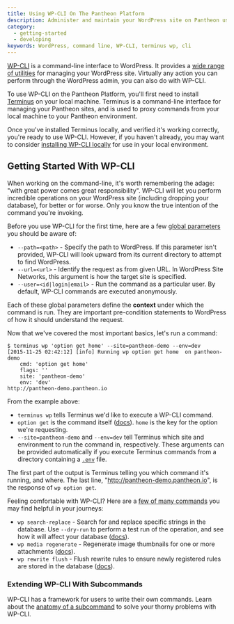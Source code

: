 ```yaml
---
title: Using WP-CLI On The Pantheon Platform
description: Administer and maintain your WordPress site on Pantheon using the command-line.
category:
  - getting-started
  - developing
keywords: WordPress, command line, WP-CLI, terminus wp, cli
---
```


[WP-CLI](http://wp-cli.org/) is a command-line interface to WordPress. It provides a [wide range of utilities](http://wp-cli.org/commands/) for managing your WordPress site. Virtually any action you can perform through the WordPress admin, you can also do with WP-CLI.

To use WP-CLI on the Pantheon Platform, you'll first need to install [Terminus](/docs/articles/local/cli/) on your local machine. Terminus is a command-line interface for managing your Pantheon sites, and is used to proxy commands from your local machine to your Pantheon environment.

Once you've installed Terminus locally, and verified it's working correctly, you're ready to use WP-CLI. However, if you haven't already, you may want to consider [installing WP-CLI locally](http://wp-cli.org/#install) for use in your local environment.

## Getting Started With WP-CLI

When working on the command-line, it's worth remembering the adage: "with great power comes great responsibility". WP-CLI will let you perform incredible operations on your WordPress site (including dropping your database), for better or for worse. Only you know the true intention of the command you're invoking.

Before you use WP-CLI for the first time, here are a few [global parameters](http://wp-cli.org/config/) you should be aware of:

* `--path=<path>` - Specify the path to WordPress. If this parameter isn't provided, WP-CLI will look upward from its current directory to attempt to find WordPress.
* `--url=<url>` - Identify the request as from given URL. In WordPress Site Networks, this argument is how the target site is specified.
* `--user=<id|login|email>` - Run the command as a particular user. By default, WP-CLI commands are executed anonymously.

Each of these global parameters define the **context** under which the command is run. They are important pre-condition statements to WordPress of how it should understand the request.

Now that we've covered the most important basics, let's run a command:

    $ terminus wp 'option get home' --site=pantheon-demo --env=dev
    [2015-11-25 02:42:12] [info] Running wp option get home  on pantheon-demo
        cmd: 'option get home'
        flags: ''
        site: 'pantheon-demo'
        env: 'dev'
    http://pantheon-demo.pantheon.io

From the example above:

* `terminus wp` tells Terminus we'd like to execute a WP-CLI command.
* `option get` is the command itself ([docs](http://wp-cli.org/commands/option/get/)). `home` is the key for the option we're requesting.
* `--site=pantheon-demo` and `--env=dev` tell Terminus which site and environment to run the command in, respectively. These arguments can be provided automatically if you execute Terminus commands from a directory containing a [`.env`](https://github.com/pantheon-systems/cli/blob/master/.env.example) file.

The first part of the output is Terminus telling you which command it's running, and where. The last line, "http://pantheon-demo.pantheon.io", is the response of `wp option get`.

Feeling comfortable with WP-CLI? Here are a [few of many commands](http://wp-cli.org/commands/) you may find helpful in your journeys:

* `wp search-replace` - Search for and replace specific strings in the database. Use `--dry-run` to perform a test run of the operation, and see how it will affect your database ([docs](http://wp-cli.org/commands/search-replace/)).
* `wp media regenerate` - Regenerate image thumbnails for one or more attachments ([docs](http://wp-cli.org/commands/media/regenerate/)).
* `wp rewrite flush` - Flush rewrite rules to ensure newly registered rules are stored in the database ([docs](http://wp-cli.org/commands/rewrite/flush/)).

### Extending WP-CLI With Subcommands

WP-CLI has a framework for users to write their own commands. Learn about the [anatomy of a subcommand](https://github.com/wp-cli/wp-cli/wiki/Commands-Cookbook#anatomy) to solve your thorny problems with WP-CLI.
